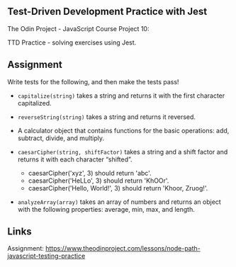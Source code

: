 ## Test-Driven Development Practice with Jest

The Odin Project - JavaScript Course Project 10:

TTD Practice - solving exercises using Jest.

## Assignment

Write tests for the following, and then make the tests pass!

- `capitalize(string)` takes a string and returns it with the first character capitalized.

- `reverseString(string)` takes a string and returns it reversed.

- A calculator object that contains functions for the basic operations: add, subtract, divide, and multiply.

- `caesarCipher(string, shiftFactor)` takes a string and a shift factor and returns it with each character “shifted”.

  - caesarCipher('xyz', 3) should return 'abc'.
  - caesarCipher('HeLLo', 3) should return 'KhOOr'.
  - caesarCipher('Hello, World!', 3) should return 'Khoor, Zruog!'.

- `analyzeArray(array)` takes an array of numbers and returns an object with the following properties: average, min, max, and length.

## Links

Assignment: https://www.theodinproject.com/lessons/node-path-javascript-testing-practice
